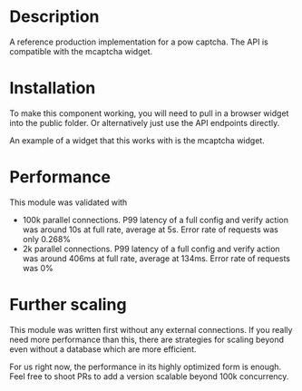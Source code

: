 # Description

A reference production implementation for a pow captcha.
The API is compatible with the mcaptcha widget.

# Installation

To make this component working, you will need to pull in a browser widget
into the public folder. Or alternatively just use the API endpoints directly.

An example of a widget that this works with is the mcaptcha widget.

# Performance

This module was validated with

- 100k parallel connections. P99 latency of a full
  config and verify action was around 10s at full rate,
  average at 5s.
  Error rate of requests was only 0.268%
- 2k parallel connections. P99 latency of a full
  config and verify action was around 406ms at full rate,
  average at 134ms.
  Error rate of requests was 0%

# Further scaling

This module was written first without any external connections.
If you really need more performance than this, there are strategies
for scaling beyond even without a database which are more efficient.

For us right now, the performance in its highly optimized form is enough.
Feel free to shoot PRs to add a version scalable beyond 100k concurrency.

